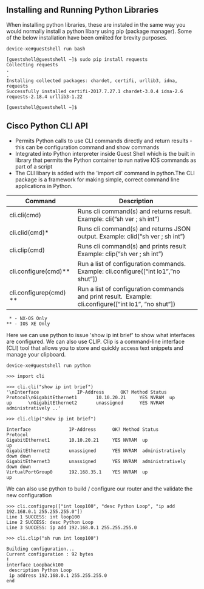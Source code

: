 ## Installing and Running Python Libraries

When installing python libraries, these are instaled in the same way you would normally install a python libary using pip (package manager). Some of the below installation have been omiited for brevity purposes.

```
device-xe#guestshell run bash

[guestshell@guestshell ~]$ sudo pip install requests
Collecting requests
.
.
Installing collected packages: chardet, certifi, urllib3, idna, requests
Successfully installed certifi-2017.7.27.1 chardet-3.0.4 idna-2.6 requests-2.18.4 urllib3-1.22

[guestshell@guestshell ~]$
```

## Cisco Python CLI API

- Permits Python calls to use CLI commands directly and return results - this can be configuration command and show commands
- Integrated into Python interpreter inside Guest Shell which is the built in library that permits the Python container to run native IOS commands as part of a script
- The CLI libary is added with the 'import cli' command in python.The CLI package is a framework for making simple, correct command line applications in Python.



Command | Description
--------|------------
cli.cli(cmd) | Runs cli command(s) and returns result. Example: cli(“sh ver ; sh int”)
cli.clid(cmd)* |Runs cli command(s) and returns JSON output.  Example:  clid(“sh ver ; sh int”) 
cli.clip(cmd)| Runs cli command(s) and prints result  Example: clip(“sh ver ; sh int”) 
cli.configure(cmd)** |Run a list of configuration commands.  Example: cli.configure([“int lo1”,”no shut”])
cli.configurep(cmd) ** |Run a list of configuration commands and print result.  Example:  cli.configure([“int lo1”,  ”no shut”])
```
 * - NX-OS Only
** - IOS XE Only
```

Here we can use python to issue 'show ip int brief' to show what interfaces are configured. We can also use CLIP. Clip is a command-line interface (CLI) tool that allows you to store and quickly access text snippets and manage your clipboard.
```
device-xe#guestshell run python

>>> import cli

>>> cli.cli("show ip int brief")
'\nInterface              IP-Address      OK? Method Status                Protocol\nGigabitEthernet1       10.10.20.21     YES NVRAM  up                    up      \nGigabitEthernet2       unassigned      YES NVRAM  administratively ..'

>>> cli.clip("show ip int brief")

Interface              IP-Address      OK? Method Status                Protocol
GigabitEthernet1       10.10.20.21     YES NVRAM  up                    up
GigabitEthernet2       unassigned      YES NVRAM  administratively down down
GigabitEthernet3       unassigned      YES NVRAM  administratively down down
VirtualPortGroup0      192.168.35.1    YES NVRAM  up                    up
```

We can also use python to build / configure our router and the validate the new configuration

```
>>> cli.configurep(["int loop100", "desc Python Loop", "ip add 192.168.0.1 255.255.255.0"])
Line 1 SUCCESS: int loop100
Line 2 SUCCESS: desc Python Loop
Line 3 SUCCESS: ip add 192.168.0.1 255.255.255.0

>>> cli.clip("sh run int loop100")

Building configuration...
Current configuration : 92 bytes
!
interface Loopback100
 description Python Loop
 ip address 192.168.0.1 255.255.255.0
end
```

